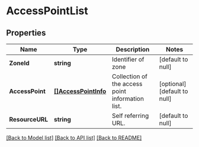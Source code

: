 # AccessPointList

## Properties
Name | Type | Description | Notes
------------ | ------------- | ------------- | -------------
**ZoneId** | **string** | Identifier of zone | [default to null]
**AccessPoint** | [**[]AccessPointInfo**](AccessPointInfo.md) | Collection of the access point information list. | [optional] [default to null]
**ResourceURL** | **string** | Self referring URL. | [default to null]

[[Back to Model list]](../README.md#documentation-for-models) [[Back to API list]](../README.md#documentation-for-api-endpoints) [[Back to README]](../README.md)


